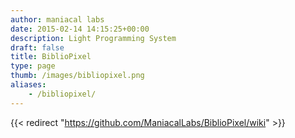 ```yaml
---
author: maniacal labs
date: 2015-02-14 14:15:25+00:00
description: Light Programming System
draft: false
title: BiblioPixel
type: page
thumb: /images/bibliopixel.png
aliases:
    - /bibliopixel/
---
```


{{< redirect "https://github.com/ManiacalLabs/BiblioPixel/wiki" >}}

